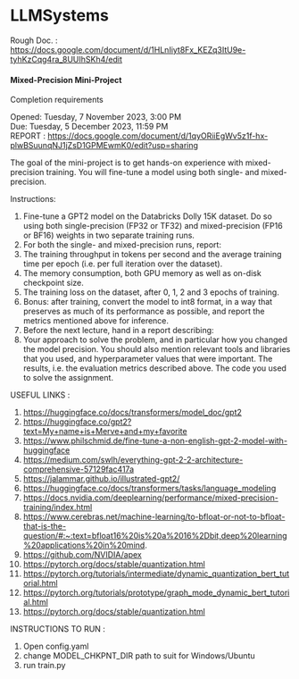 # LLMSystems

Rough Doc. : https://docs.google.com/document/d/1HLnIiyt8Fx_KEZq3ItU9e-tyhKzCqg4ra_8UUIhSKh4/edit<br>

<h4>Mixed-Precision Mini-Project</h4>

Completion requirements

Opened: Tuesday, 7 November 2023, 3:00 PM <br>
Due: Tuesday, 5 December 2023, 11:59 PM <br>
REPORT : https://docs.google.com/document/d/1qyORiiEgWv5z1f-hx-plwBSuunqNJ1jZsD1GPMEwmK0/edit?usp=sharing <br>

The goal of the mini-project is to get hands-on experience with mixed-precision training. You will fine-tune a model using both single- and mixed-precision.

Instructions:

1. Fine-tune a GPT2 model on the Databricks Dolly 15K dataset. Do so using both single-precision (FP32 or TF32) and mixed-precision (FP16 or BF16) weights in two separate training runs. <br>
2. For both the single- and mixed-precision runs, report:<br>
3. The training throughput in tokens per second and the average training time per epoch (i.e. per full iteration over the dataset).<br>
4. The memory consumption, both GPU memory as well as on-disk checkpoint size.<br>
5. The training loss on the dataset, after 0, 1, 2 and 3 epochs of training.<br>
6. Bonus: after training, convert the model to int8 format, in a way that preserves as much of its performance as possible, and report the metrics mentioned above for inference.<br>
7. Before the next lecture, hand in a report describing:<br>
8. Your approach to solve the problem, and in particular how you changed the model precision. You should also mention relevant tools and libraries that you used, and hyperparameter values that were important. The results, i.e. the evaluation metrics described above. The code you used to solve the assignment.<br>


USEFUL LINKS : 

1. https://huggingface.co/docs/transformers/model_doc/gpt2 <br>
2. https://huggingface.co/gpt2?text=My+name+is+Merve+and+my+favorite <br>
3. https://www.philschmid.de/fine-tune-a-non-english-gpt-2-model-with-huggingface <br>
4. https://medium.com/swlh/everything-gpt-2-2-architecture-comprehensive-57129fac417a <br>
5. https://jalammar.github.io/illustrated-gpt2/ <br>
6. https://huggingface.co/docs/transformers/tasks/language_modeling <br>
7. https://docs.nvidia.com/deeplearning/performance/mixed-precision-training/index.html <br>
8. https://www.cerebras.net/machine-learning/to-bfloat-or-not-to-bfloat-that-is-the-question/#:~:text=bfloat16%20is%20a%2016%2Dbit,deep%20learning%20applications%20in%20mind. <br>
9. https://github.com/NVIDIA/apex <br>
10. https://pytorch.org/docs/stable/quantization.html <br>
11. https://pytorch.org/tutorials/intermediate/dynamic_quantization_bert_tutorial.html <br>
12. https://pytorch.org/tutorials/prototype/graph_mode_dynamic_bert_tutorial.html <br>
13. https://pytorch.org/docs/stable/quantization.html


INSTRUCTIONS TO RUN : 

1. Open config.yaml
2. change MODEL_CHKPNT_DIR path to suit for Windows/Ubuntu
3. run train.py

